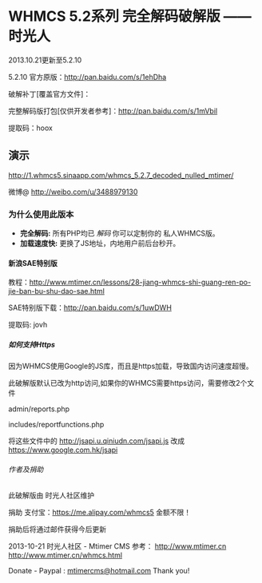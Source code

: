 <h1>WHMCS 5.2系列 完全解码破解版 —— 时光人</h1>

2013.10.21更新至5.2.10

5.2.10 官方原版：http://pan.baidu.com/s/1ehDha

破解补丁[覆盖官方文件]：

完整解码版打包[仅供开发者参考]：http://pan.baidu.com/s/1mVbil

提取码：hoox

<h2>演示</h2>

http://1.whmcs5.sinaapp.com/whmcs_5.2.7_decoded_nulled_mtimer/

微博@ http://weibo.com/u/3488979130

<h3>为什么使用此版本</h3>

<ul>
<li>
<strong>完全解码:</strong> 所有PHP均已 <em>解码</em> 你可以定制你的 私人WHMCS版。</li>
<li>
<strong>加载速度快:</strong> 更换了JS地址，内地用户前后台秒开。 </li>
</ul>

<h4>新浪SAE特别版</h4>

教程：http://www.mtimer.cn/lessons/28-jiang-whmcs-shi-guang-ren-po-jie-ban-bu-shu-dao-sae.html

SAE特别版下载：http://pan.baidu.com/s/1uwDWH 

提取码: jovh

<h5>如何支持Https</h5>

因为WHMCS使用Google的JS库，而且是https加载，导致国内访问速度超慢。

此破解版默认已改为http访问,如果你的WHMCS需要https访问，需要修改2个文件

admin/reports.php

includes/reportfunctions.php

将这些文件中的
http://jsapi.u.qiniudn.com/jsapi.js
改成
https://www.google.com.hk/jsapi

<h6>作者及捐助</h6>

此破解版由 时光人社区维护

捐助 支付宝：https://me.alipay.com/whmcs5 金额不限！

捐助后将通过邮件获得今后更新

2013-10-21 时光人社区 - Mtimer CMS
参考：
http://www.mtimer.cn
http://www.mtimer.cn/whmcs.html


Donate - Paypal : mtimercms@hotmail.com   Thank you!